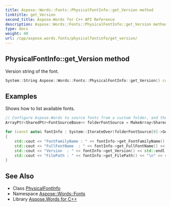```yaml
---
title: Aspose::Words::Fonts::PhysicalFontInfo::get_Version method
linktitle: get_Version
second_title: Aspose.Words for C++ API Reference
description: Aspose::Words::Fonts::PhysicalFontInfo::get_Version method. Version string of the font in C++.
type: docs
weight: 40
url: /cpp/aspose.words.fonts/physicalfontinfo/get_version/
---
```

## PhysicalFontInfo::get_Version method


Version string of the font.

```cpp
System::String Aspose::Words::Fonts::PhysicalFontInfo::get_Version() const
```


## Examples



Shows how to list available fonts. 
```cpp
// Configure Aspose.Words to source fonts from a custom folder, and then print every available font.
ArrayPtr<SharedPtr<FontSourceBase>> folderFontSource = MakeArray<SharedPtr<FontSourceBase>>({MakeObject<FolderFontSource>(FontsDir, true)});

for (const auto& fontInfo : System::IterateOver(folderFontSource[0]->GetAvailableFonts()))
{
    std::cout << "FontFamilyName : " << fontInfo->get_FontFamilyName() << std::endl;
    std::cout << "FullFontName  : " << fontInfo->get_FullFontName() << std::endl;
    std::cout << "Version  : " << fontInfo->get_Version() << std::endl;
    std::cout << "FilePath : " << fontInfo->get_FilePath() << "\n" << std::endl;
}
```

## See Also

* Class [PhysicalFontInfo](../)
* Namespace [Aspose::Words::Fonts](../../)
* Library [Aspose.Words for C++](../../../)

